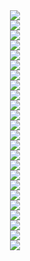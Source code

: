 <div align="center">
  <div>
    <img src="https://github.com/user-attachments/assets/561fdff5-9e1f-4498-a62e-109ba224dfb8">
  </div>
  <div>
    <img src="https://github.com/user-attachments/assets/909c6438-10f0-4189-9a75-11c7785eeea9">
  </div>
  <div>
    <img src="https://github.com/user-attachments/assets/806c0851-c389-4f52-a34e-a118fe88b94f">
  </div>
  <div>
    <img src="https://github.com/user-attachments/assets/66443895-8526-4403-a162-42b59232fc36">
  </div>
  <div>
    <img src="https://github.com/user-attachments/assets/8bbda02a-5440-4169-83e6-5b4ce52fd6b2">
  </div>
  <div>
    <img src="https://github.com/user-attachments/assets/3b4703d1-bcef-4bdf-aebd-3e5e068d6a45">
  </div>
  <div>
    <img src="https://github.com/user-attachments/assets/660fa59f-f3bb-442f-a2c9-a8079d13f1cb">
  </div>
  <div>
    <img src="https://github.com/user-attachments/assets/a88f2949-1a14-42ba-a4f6-8bcc32c2bb47">
  </div>
  <div>
    <img src="https://github.com/user-attachments/assets/2485cfd3-7ee2-4e7d-87dc-41db838bb4a1">
  </div>
  <div>
    <img src="https://github.com/user-attachments/assets/d2e98108-d53d-4dd6-9da0-5b539ee6d754">
  </div>
  <div>
    <img src="https://github.com/user-attachments/assets/14c7cfd5-4aaf-478f-bbb9-58ea08b7dce2">
  </div>
  <div>
    <img src="https://github.com/user-attachments/assets/d49df13a-f8ef-4aa8-bff1-7b620d744fb1">
  </div>
    <div>
    <img src="https://github.com/user-attachments/assets/36e39519-73c5-48ef-b811-b7cb169bb7f7">
  </div>
  <div>
    <img src="https://github.com/user-attachments/assets/8204feb4-9bb6-4201-86ae-8bc4fe3a4a08">
  </div>
  <div>
    <img src="https://github.com/user-attachments/assets/fc804540-e8ac-4903-ab98-3554c6a5a7ba">
  </div>
  <div>
    <img src="https://github.com/user-attachments/assets/4bab4549-9157-410f-bd17-59a79dd4a678">
  </div>
  <div>
    <img src="https://github.com/user-attachments/assets/03136c12-03db-4dfd-a818-b1fb56b649a3">
  </div>
  <div>
    <img src="https://github.com/user-attachments/assets/402e3d44-bd60-493e-8591-d82bc56710ec">
  </div>
  <div>
    <img src="https://github.com/user-attachments/assets/c5adffc3-c90e-469b-9c26-a70343a584df">
  </div>
  <div>
    <img src="https://github.com/user-attachments/assets/154e27ce-7012-454b-854f-a571ce6cd45d">
  </div>
  <div>
    <img src="https://github.com/user-attachments/assets/df97cbd9-ed44-424d-a6b3-25b7aff098c3">
  </div>
  <div>
    <img src="https://github.com/user-attachments/assets/54917e8c-8e66-45d6-9191-b7d7e6fe5d48">
  </div>
  <div>
    <img src="https://github.com/user-attachments/assets/abddbb17-e64c-4146-a6ac-75d426f7d95d">
  </div>
  <div>
    <img src="https://github.com/user-attachments/assets/7f34fdd3-9baa-446f-9c88-0c14a18a106d">
  </div>
</div>
